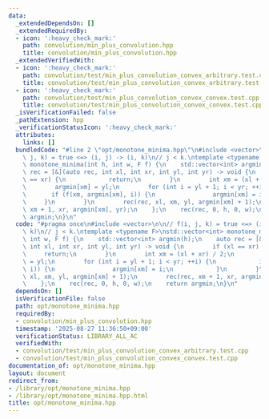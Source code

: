 ```yaml
---
data:
  _extendedDependsOn: []
  _extendedRequiredBy:
  - icon: ':heavy_check_mark:'
    path: convolution/min_plus_convolution.hpp
    title: convolution/min_plus_convolution.hpp
  _extendedVerifiedWith:
  - icon: ':heavy_check_mark:'
    path: convolution/test/min_plus_convolution_convex_arbitrary.test.cpp
    title: convolution/test/min_plus_convolution_convex_arbitrary.test.cpp
  - icon: ':heavy_check_mark:'
    path: convolution/test/min_plus_convolution_convex_convex.test.cpp
    title: convolution/test/min_plus_convolution_convex_convex.test.cpp
  _isVerificationFailed: false
  _pathExtension: hpp
  _verificationStatusIcon: ':heavy_check_mark:'
  attributes:
    links: []
  bundledCode: "#line 2 \"opt/monotone_minima.hpp\"\n#include <vector>\n\n// f(i,\
    \ j, k) = true <=> (i, j) -> (i, k)\n// j < k.\ntemplate <typename F>\nstd::vector<int>\
    \ monotone_minima(int h, int w, F f) {\n    std::vector<int> argmin(h);\n    auto\
    \ rec = [&](auto rec, int xl, int xr, int yl, int yr) -> void {\n        if (xl\
    \ == xr) {\n            return;\n        }\n        int xm = (xl + xr) / 2;\n\
    \        argmin[xm] = yl;\n        for (int i = yl + 1; i < yr; ++i) {\n     \
    \       if (f(xm, argmin[xm], i)) {\n                argmin[xm] = i;\n       \
    \     }\n        }\n        rec(rec, xl, xm, yl, argmin[xm] + 1);\n        rec(rec,\
    \ xm + 1, xr, argmin[xm], yr);\n    };\n    rec(rec, 0, h, 0, w);\n    return\
    \ argmin;\n}\n"
  code: "#pragma once\n#include <vector>\n\n// f(i, j, k) = true <=> (i, j) -> (i,\
    \ k)\n// j < k.\ntemplate <typename F>\nstd::vector<int> monotone_minima(int h,\
    \ int w, F f) {\n    std::vector<int> argmin(h);\n    auto rec = [&](auto rec,\
    \ int xl, int xr, int yl, int yr) -> void {\n        if (xl == xr) {\n       \
    \     return;\n        }\n        int xm = (xl + xr) / 2;\n        argmin[xm]\
    \ = yl;\n        for (int i = yl + 1; i < yr; ++i) {\n            if (f(xm, argmin[xm],\
    \ i)) {\n                argmin[xm] = i;\n            }\n        }\n        rec(rec,\
    \ xl, xm, yl, argmin[xm] + 1);\n        rec(rec, xm + 1, xr, argmin[xm], yr);\n\
    \    };\n    rec(rec, 0, h, 0, w);\n    return argmin;\n}\n"
  dependsOn: []
  isVerificationFile: false
  path: opt/monotone_minima.hpp
  requiredBy:
  - convolution/min_plus_convolution.hpp
  timestamp: '2025-08-27 11:36:50+09:00'
  verificationStatus: LIBRARY_ALL_AC
  verifiedWith:
  - convolution/test/min_plus_convolution_convex_arbitrary.test.cpp
  - convolution/test/min_plus_convolution_convex_convex.test.cpp
documentation_of: opt/monotone_minima.hpp
layout: document
redirect_from:
- /library/opt/monotone_minima.hpp
- /library/opt/monotone_minima.hpp.html
title: opt/monotone_minima.hpp
---
```


